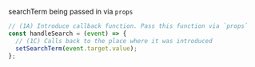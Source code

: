 searchTerm being passed in via `props`

```js
// (1A) Introduce callback function. Pass this function via `props`
const handleSearch = (event) => {
  // (1C) Calls back to the place where it was introduced
  setSearchTerm(event.target.value);
};
```
